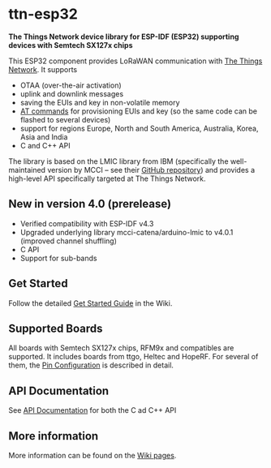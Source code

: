 # ttn-esp32

**The Things Network device library for ESP-IDF (ESP32) supporting devices with Semtech SX127x chips**

This ESP32 component provides LoRaWAN communication with
[The Things Network](https://www.thethingsnetwork.org/). It supports

- OTAA (over-the-air activation)
- uplink and downlink messages
- saving the EUIs and key in non-volatile memory
- [AT commands](https://github.com/manuelbl/ttn-esp32/wiki/AT-Commands) for provisioning EUIs and key
(so the same code can be flashed to several devices)
- support for regions Europe, North and South America, Australia, Korea, Asia and India
- C and C++ API

The library is based on the LMIC library from IBM (specifically the well-maintained version by MCCI
– see their [GitHub repository](https://github.com/mcci-catena/arduino-lmic)) and provides a high-level API specifically targeted at The Things Network.

## New in version 4.0 (prerelease)

- Verified compatibility with ESP-IDF v4.3
- Upgraded underlying library mcci-catena/arduino-lmic to v4.0.1 (improved channel shuffling)
- C API
- Support for sub-bands


## Get Started

Follow the detailed [Get Started Guide](https://github.com/manuelbl/ttn-esp32/wiki/Get-Started) in the Wiki.

## Supported Boards

All boards with Semtech SX127x chips, RFM9x and compatibles are supported. It includes boards from ttgo, Heltec and HopeRF. For several of them, the [Pin Configuration](https://github.com/manuelbl/ttn-esp32/wiki/Boards-and-Pins) is described in detail.

## API Documentation

See [API Documentation](https://codecrete.net/ttn-esp32/) for both the C ad C++ API

## More information

More information can be found on the [Wiki pages](https://github.com/manuelbl/ttn-esp32/wiki).
